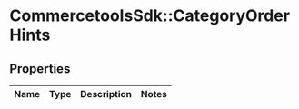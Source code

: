 # CommercetoolsSdk::CategoryOrderHints

## Properties
Name | Type | Description | Notes
------------ | ------------- | ------------- | -------------

